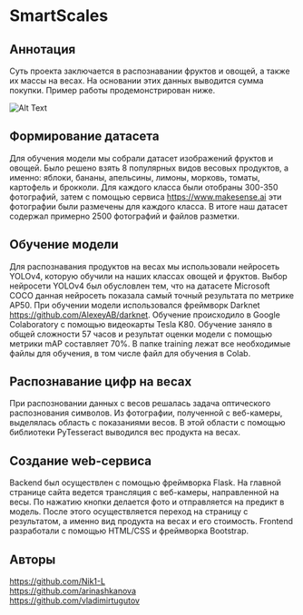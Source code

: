 # SmartScales
## Аннотация
Суть проекта заключается в распознавании фруктов и овощей, а также их массы на весах. На основании этих данных выводится сумма покупки. Пример работы продемонстрирован ниже.

![Alt Text](https://github.com/Nik1-L/SmartScales/blob/main/images/web_gif.gif)
## Формирование датасета
Для обучения модели мы собрали датасет изображений фруктов и овощей. Было решено взять 8 популярных видов весовых продуктов, а именно: яблоки, бананы, апельсины, лимоны, морковь, томаты, картофель и брокколи. Для каждого класса были отобраны 300-350 фотографий, затем с помощью сервиса https://www.makesense.ai эти фотографии были размечены для каждого класса. В итоге наш датасет содержал примерно 2500 фотографий и файлов разметки.

## Обучение модели
Для распознавания продуктов на весах мы использовали нейросеть YOLOv4, которую обучили на наших классах овощей и фруктов. Выбор нейросети YOLOv4 был обусловлен тем, что на датасете Microsoft COCO данная нейросеть показала самый точный результата по метрике AP50. При обучении модели использовался фреймворк Darknet https://github.com/AlexeyAB/darknet. Обучение происходило в Google Colaboratory с помощью видеокарты Tesla K80. Обучение заняло в общей сложности 57 часов и результат оценки модели с помощью метрики mAP составляет 70%. В папке training лежат все необходимые файлы для обучения, в том числе файл для обучения в Colab.

## Распознавание цифр на весах
При распозновании данных с весов решалась задача оптического распознования символов. Из фотографии, полученной с веб-камеры, выделялась область с показаниями весов. В этой области с помощью библиотеки PyTesseract выводился вес продукта на весах.  

## Создание web-сервиса
Backend был осуществлен с помощью фреймворка Flask. На главной странице сайта ведется трансляция с веб-камеры, направленной на весы. По нажатию кнопки делается фото и отправляется на предикт в модель. После этого осуществляется переход на страницу с результатом, а именно вид продукта на весах и его стоимость. Frontend разработали с помощью HTML/CSS и фреймворка Bootstrap.

## Авторы
https://github.com/Nik1-L  
https://github.com/arinashkanova  
https://github.com/vladimirtugutov  
